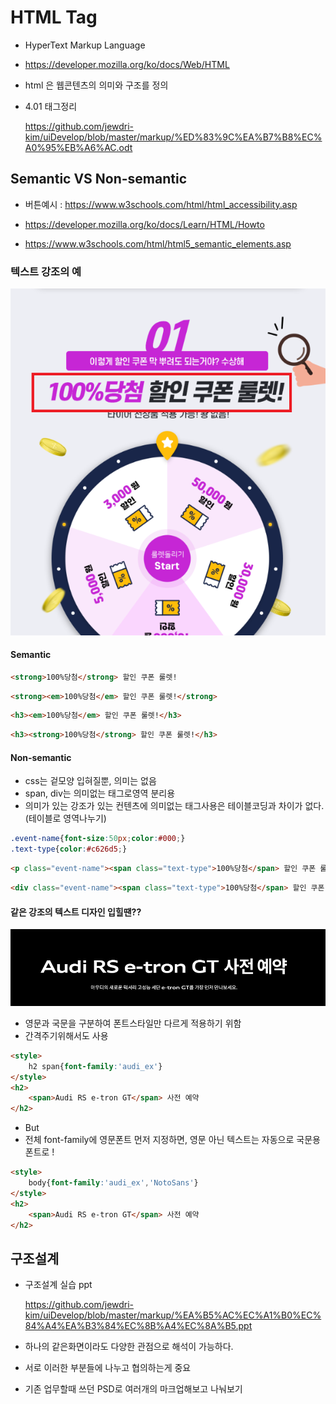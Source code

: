 # HTML Tag	

- HyperText Markup Language
- https://developer.mozilla.org/ko/docs/Web/HTML
- html 은 웹콘텐츠의 의미와 구조를 정의 

- 4.01 태그정리

  https://github.com/jewdri-kim/uiDevelop/blob/master/markup/%ED%83%9C%EA%B7%B8%EC%A0%95%EB%A6%AC.odt



## Semantic VS Non-semantic

- 버튼예시 : https://www.w3schools.com/html/html_accessibility.asp

- https://developer.mozilla.org/ko/docs/Learn/HTML/Howto

- https://www.w3schools.com/html/html5_semantic_elements.asp



### 텍스트 강조의 예

![](https://github.com/jewdri-kim/uiDevelop/blob/master/img/text2.png)

#### Semantic

```html
<strong>100%당첨</strong> 할인 쿠폰 룰렛!
```

```html
<strong><em>100%당첨</em> 할인 쿠폰 룰렛!</strong>
```

```html
<h3><em>100%당첨</em> 할인 쿠폰 룰렛!</h3>
```

```html
<h3><strong>100%당첨</strong> 할인 쿠폰 룰렛!</h3>
```

#### Non-semantic

- css는 겉모양 입혀질뿐, 의미는 없음
- span, div는 의미없는 태그로영역 분리용
- 의미가 있는 강조가 있는 컨텐츠에 의미없는 태그사용은 테이블코딩과 차이가 없다. (테이블로 영역나누기)

```css
.event-name{font-size:50px;color:#000;}
.text-type{color:#c626d5;}
```

```html
<p class="event-name"><span class="text-type">100%당첨</span> 할인 쿠폰 룰렛!</p>
```

```html
<div class="event-name"><span class="text-type">100%당첨</span> 할인 쿠폰 룰렛!</div>
```



#### 같은 강조의 텍스트 디자인 입힐땐??

![](https://github.com/jewdri-kim/uiDevelop/blob/master/img/text.png)

- 영문과 국문을 구분하여 폰트스타일만 다르게 적용하기 위함
- 간격주기위해서도 사용

```html
<style>
    h2 span{font-family:'audi_ex'}
</style>
<h2>
    <span>Audi RS e-tron GT</span> 사전 예약
</h2>
```

- But
- 전체 font-family에 영문폰트 먼저 지정하면, 영문 아닌 텍스트는 자동으로 국문용 폰트로 !

```html
<style>
    body{font-family:'audi_ex','NotoSans'}
</style>
<h2>
    <span>Audi RS e-tron GT</span> 사전 예약
</h2>
```



## 구조설계

- 구조설계 실습 ppt

  https://github.com/jewdri-kim/uiDevelop/blob/master/markup/%EA%B5%AC%EC%A1%B0%EC%84%A4%EA%B3%84%EC%8B%A4%EC%8A%B5.ppt

- 하나의 같은화면이라도 다양한 관점으로 해석이 가능하다.

- 서로 이러한 부분들에 나누고 협의하는게 중요

- 기존 업무할때 쓰던 PSD로 여러개의 마크업해보고 나눠보기

  



